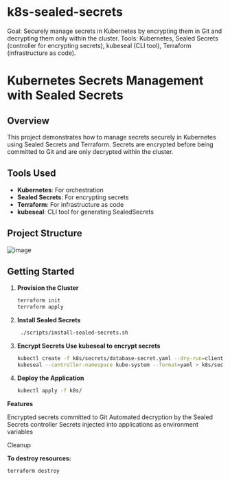 # k8s-sealed-secrets
Goal: Securely manage secrets in Kubernetes by encrypting them in Git and decrypting them only within the cluster. Tools: Kubernetes, Sealed Secrets (controller for encrypting secrets), kubeseal (CLI tool), Terraform (infrastructure as code).

# Kubernetes Secrets Management with Sealed Secrets

## Overview

This project demonstrates how to manage secrets securely in Kubernetes using Sealed Secrets and Terraform. Secrets are encrypted before being committed to Git and are only decrypted within the cluster.

## Tools Used
- **Kubernetes**: For orchestration
- **Sealed Secrets**: For encrypting secrets
- **Terraform**: For infrastructure as code
- **kubeseal**: CLI tool for generating SealedSecrets

## Project Structure


![image](https://github.com/user-attachments/assets/b3ae380f-262b-4de5-a049-36f59562acc8)



## Getting Started

1. **Provision the Cluster**
   ```bash
   terraform init
   terraform apply

2. **Install Sealed Secrets**
   ```bash
    ./scripts/install-sealed-secrets.sh

3. **Encrypt Secrets Use kubeseal to encrypt secrets**
    ```bash
    kubectl create -f k8s/secrets/database-secret.yaml --dry-run=client -o yaml | \
    kubeseal --controller-namespace kube-system --format=yaml > k8s/secrets/sealed-database-secret.yaml

4. **Deploy the Application**
    ```bash
    kubectl apply -f k8s/

**Features**

Encrypted secrets committed to Git
Automated decryption by the Sealed Secrets controller
Secrets injected into applications as environment variables

Cleanup

**To destroy resources:**
 ```bash
 terraform destroy

